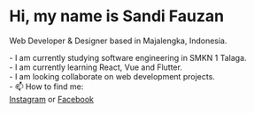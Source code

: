 <h1>Hi, my name is Sandi Fauzan</h1>
<p>Web Developer & Designer based in Majalengka, Indonesia.</p>
- I am currently studying software engineering in SMKN 1 Talaga. <br>
- I am currently learning React, Vue and Flutter.<br>
- I am looking collaborate on web development projects.<br>
- 📫 How to find me: <br>
<a href="https://instagram.com/sandifauzan_">Instagram</a> or 
<a href="https://www.facebook.com/san.fauzan.79">Facebook</a>

<!---
sandi-fauzan/sandi-fauzan is a ✨ special ✨ repository because its `README.md` (this file) appears on your GitHub profile.
You can click the Preview link to take a look at your changes.
--->
